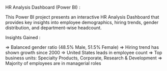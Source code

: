 HR Analysis Dashboard (Power BI) :

This Power BI project presents an interactive HR Analysis Dashboard that provides key insights into employee demographics, hiring trends, gender distribution, and department-wise headcount.

Insights Gained :

=> Balanced gender ratio (48.5% Male, 51.5% Female)
=> Hiring trend has shown growth since 2000
=> United States leads in employee count
=> Top business units: Specialty Products, Corporate, Research & Development
=> Majority of employees are in managerial roles
